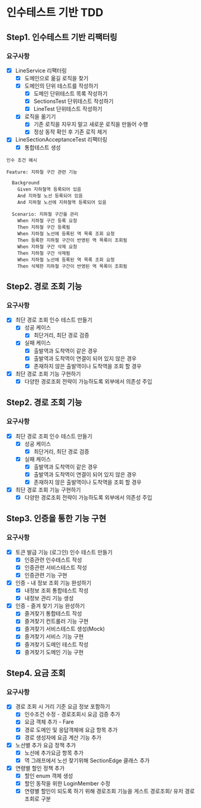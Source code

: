 # 인수테스트 기반 TDD

## Step1. 인수테스트 기반 리팩터링

### 요구사항

- [x] LineService 리팩터링 
  - [x] 도메인으로 옮길 로직을 찾기
  - [x] 도메인의 단위 테스트를 작성하기
    - [x] 도메인 단위테스트 목록 작성하기
    - [x] SectionsTest 단위테스트 작성하기
    - [x] LineTest 단위테스트 작성하기
  - [x] 로직을 옮기기
    - [x] 기존 로직을 지우지 말고 새로운 로직을 만들어 수행
    - [x] 정상 동작 확인 후 기존 로직 제거
- [x] LineSectionAcceptanceTest 리팩터링
  - [x] 통합테스트 생성

```
인수 조건 예시

Feature: 지하철 구간 관련 기능

  Background 
    Given 지하철역 등록되어 있음
    And 지하철 노선 등록되어 있음
    And 지하철 노선에 지하철역 등록되어 있음

  Scenario: 지하철 구간을 관리
    When 지하철 구간 등록 요청
    Then 지하철 구간 등록됨
    When 지하철 노선에 등록된 역 목록 조회 요청
    Then 등록한 지하철 구간이 반영된 역 목록이 조회됨
    When 지하철 구간 삭제 요청
    Then 지하철 구간 삭제됨
    When 지하철 노선에 등록된 역 목록 조회 요청
    Then 삭제한 지하철 구간이 반영된 역 목록이 조회됨

```

## Step2. 경로 조회 기능

### 요구사항

- [x] 최단 경로 조회 인수 테스트 만들기
  - [x] 성공 케이스
    - [x] 최단거리, 최단 경로 검증
  - [x] 실패 케이스
    - [x] 출발역과 도착역이 같은 경우
    - [x] 출발역과 도착역이 연결이 되어 있지 않은 경우
    - [x] 존재하지 않은 출발역이나 도착역을 조회 할 경우
- [x] 최단 경로 조회 기능 구현하기
  - [x] 다양한 경로조회 전략이 가능하도록 외부에서 의존성 주입

## Step2. 경로 조회 기능

### 요구사항

- [x] 최단 경로 조회 인수 테스트 만들기
  - [x] 성공 케이스
    - [x] 최단거리, 최단 경로 검증
  - [x] 실패 케이스
    - [x] 출발역과 도착역이 같은 경우
    - [x] 출발역과 도착역이 연결이 되어 있지 않은 경우
    - [x] 존재하지 않은 출발역이나 도착역을 조회 할 경우
- [x] 최단 경로 조회 기능 구현하기
  - [x] 다양한 경로조회 전략이 가능하도록 외부에서 의존성 주입

## Step3. 인증을 통한 기능 구현

### 요구사항

-[x] 토큰 발급 기능 (로그인) 인수 테스트 만들기
  - [x] 인증관련 인수테스트 작성
  - [x] 인증관련 서비스테스트 작성
  - [x] 인증관련 기능 구현
-[x] 인증 - 내 정보 조회 기능 완성하기
  - [x] 내정보 조회 통합테스트 작성
  - [x] 내정보 관리 기능 생성
-[x] 인증 - 즐겨 찾기 기능 완성하기
  - [x] 즐겨찾기 통합테스트 작성
  - [x] 즐겨찾기 컨트롤러 기능 구현
  - [x] 즐겨찾기 서비스테스트 생성(Mock)
  - [x] 즐겨찾기 서비스 기능 구현
  - [x] 즐겨찾기 도메인 테스트 작성
  - [x] 즐겨찾기 도메인 기능 구현

## Step4. 요금 조회

### 요구사항

- [x] 경로 조회 시 거리 기준 요금 정보 포함하기
  - [x] 인수조건 수정 - 경로조회시 요금 검증 추가
  - [x] 요금 객체 추가 - Fare
  - [x] 경로 도메인 및 응답객체에 요금 항목 추가
  - [x] 경로 생성자에 요금 계산 기능 추가
- [x] 노선별 추가 요금 정책 추가
  - [x] 노선에 추가요금 항목 추가 
  - [x] 역 그래프에서 노선 찾기위해 SectionEdge 클래스 추가
- [x] 연령별 할인 정책 추가
  - [x] 할인 enum 객체 생성
  - [x] 할인 동작을 위한 LoginMember 수정
  - [x] 연령별 할인이 되도록 하기 위해 경로조회 기능을 게스트 경로조회/ 유저 경로조회로 구분